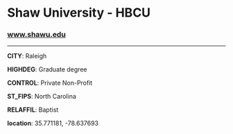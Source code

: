 # Shaw University - HBCU
### www.shawu.edu
---
**CITY**: Raleigh

**HIGHDEG**: Graduate degree

**CONTROL**: Private Non-Profit

**ST_FIPS**: North Carolina

**RELAFFIL**: Baptist

**location**: 35.771181, -78.637693